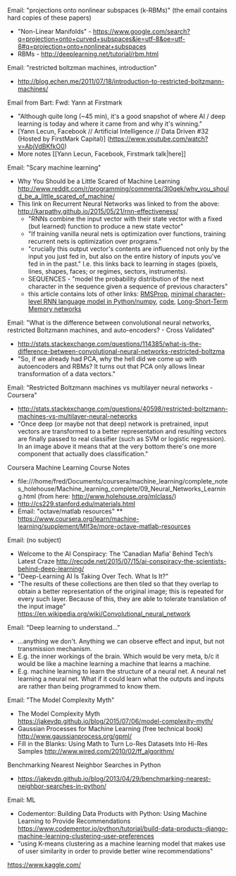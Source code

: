 Email: "projections onto nonlinear subspaces (k-RBMs)" (the email contains hard copies of these papers)
* "Non-Linear Manifolds" - https://www.google.com/search?q=projection+onto+curved+subspaces&ie=utf-8&oe=utf-8#q=projection+onto+nonlinear+subspaces
* RBMs - http://deeplearning.net/tutorial/rbm.html

Email: "restricted boltzman machines, introduction"
* http://blog.echen.me/2011/07/18/introduction-to-restricted-boltzmann-machines/

Email from Bart: Fwd: Yann at Firstmark
* "Although quite long (~45 min), it's a good snapshot of where AI / deep learning is today and where it came from and why it's winning."
* [Yann Lecun, Facebook // Artificial Intelligence // Data Driven #32 (Hosted by FirstMark Capital)] (https://www.youtube.com/watch?v=AbjVdBKfkO0)
* More notes [[Yann Lecun, Facebook, Firstmark talk|here]]

Email: "Scary machine learning"
* Why You Should be a Little Scared of Machine Learning http://www.reddit.com/r/programming/comments/3l0qek/why_you_should_be_a_little_scared_of_machine/
* This link on Recurrent Neural Networks was linked to from the above: http://karpathy.github.io/2015/05/21/rnn-effectiveness/
  * "RNNs combine the input vector with their state vector with a fixed (but learned) function to produce a new state vector"
  * "If training vanilla neural nets is optimization over functions, training recurrent nets is optimization over programs."
  * "crucially this output vector's contents are influenced not only by the input you just fed in, but also on the entire history of inputs you've fed in in the past."  I.e. this links back to learning in stages (pixels, lines, shapes, faces; or regimes, sectors, instruments).
  * SEQUENCES - "model the probability distribution of the next character in the sequence given a sequence of previous characters"
  * this article contains lots of other links: [RMSProp](http://arxiv.org/abs/1502.04390), [minimal character-level RNN language model in Python/numpy](https://gist.github.com/karpathy/d4dee566867f8291f086), [code](https://github.com/karpathy/char-rnn), [Long-Short-Term Memory networks](https://en.wikipedia.org/wiki/Long_short_term_memory)

Email: "What is the difference between convolutional neural networks, restricted Boltzmann machines, and auto-encoders? - Cross Validated"
* http://stats.stackexchange.com/questions/114385/what-is-the-difference-between-convolutional-neural-networks-restricted-boltzma
* "So, if we already had PCA, why the hell did we come up with autoencoders and RBMs? It turns out that PCA only allows linear transformation of a data vectors."

Email: "Restricted Boltzmann machines vs multilayer neural networks - Coursera"
* http://stats.stackexchange.com/questions/40598/restricted-boltzmann-machines-vs-multilayer-neural-networks
* "Once deep (or maybe not that deep) network is pretrained, input vectors are transformed to a better representation and resulting vectors are finally passed to real classifier (such as SVM or logistic regression). In an image above it means that at the very bottom there's one more component that actually does classification."

Coursera Machine Learning Course Notes
* file:///home/fred/Documents/coursera/machine_learning/complete_notes_holehouse/Machine_learning_complete/09_Neural_Networks_Learning.html (from here: http://www.holehouse.org/mlclass/)
* http://cs229.stanford.edu/materials.html
* Email: "octave/matlab resources"
** https://www.coursera.org/learn/machine-learning/supplement/Mlf3e/more-octave-matlab-resources

Email: (no subject)
* Welcome to the AI Conspiracy: The ‘Canadian Mafia’ Behind Tech’s Latest Craze http://recode.net/2015/07/15/ai-conspiracy-the-scientists-behind-deep-learning/
* "Deep-Learning AI Is Taking Over Tech. What Is It?"
* "The results of these collections are then tiled so that they overlap to obtain a better representation of the original image; this is repeated for every such layer. Because of this, they are able to tolerate translation of the input image" https://en.wikipedia.org/wiki/Convolutional_neural_network

Email: "Deep learning to understand..."
* ...anything we don't. Anything we can observe effect and input, but not transmission mechanism.
* E.g. the inner workings of the brain. Which would be very meta, b/c it would be like a machine learning a machine that learns a machine.
* E.g. machine learning to learn the structure of a neural net.  A neural net learning a neural net.  What if it could learn what the outputs and inputs are rather than being programmed to know them.

Email: "The Model Complexity Myth"
* The Model Complexity Myth https://jakevdp.github.io/blog/2015/07/06/model-complexity-myth/
* Gaussian Processes for Machine Learning (free technical book) http://www.gaussianprocess.org/gpml/
* Fill in the Blanks: Using Math to Turn Lo-Res Datasets Into Hi-Res Samples http://www.wired.com/2010/02/ff_algorithm/

Benchmarking Nearest Neighbor Searches in Python
* https://jakevdp.github.io/blog/2013/04/29/benchmarking-nearest-neighbor-searches-in-python/

Email: ML
* Codementor: Building Data Products with Python: Using Machine Learning to Provide Recommendations https://www.codementor.io/python/tutorial/build-data-products-django-machine-learning-clustering-user-preferences
* "using K-means clustering as a machine learning model that makes use of user similarity in order to provide better wine recommendations"

https://www.kaggle.com/
